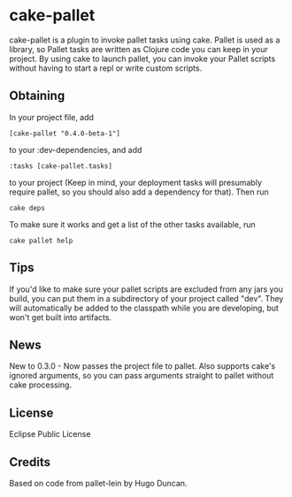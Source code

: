 cake-pallet
===========
cake-pallet is a plugin to invoke pallet tasks using cake. Pallet is used as
a library, so Pallet tasks are written as Clojure code you can keep in your
project. By using cake to launch pallet, you can invoke your Pallet scripts
without having to start a repl or write custom scripts.

Obtaining
---------
In your project file, add

	[cake-pallet "0.4.0-beta-1"]

to your :dev-dependencies, and add

	:tasks [cake-pallet.tasks]

to your project (Keep in mind, your deployment tasks will presumably require
pallet, so you should also add a dependency for that). Then run

	cake deps

To make sure it works and get a list of the other tasks available, run

	cake pallet help

Tips
----
If you'd like to make sure your pallet scripts are excluded from any jars you
build, you can put them in a subdirectory of your project called "dev". They
will automatically be added to the classpath while you are developing, but
won't get built into artifacts.

News
----
New to 0.3.0 - Now passes the project file to pallet. Also supports cake's
ignored arguments, so you can pass arguments straight to pallet without
cake processing.

License
-------
Eclipse Public License

Credits
-------
Based on code from pallet-lein by Hugo Duncan.
